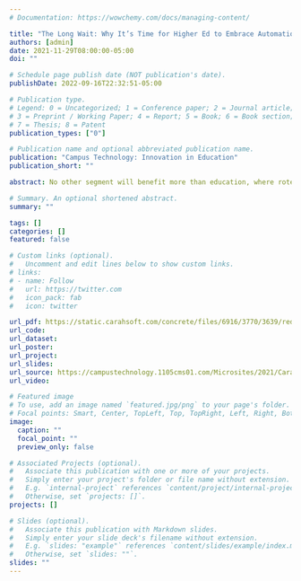 ```yaml
---
# Documentation: https://wowchemy.com/docs/managing-content/

title: "The Long Wait: Why It’s Time for Higher Ed to Embrace Automation"
authors: [admin]
date: 2021-11-29T08:00:00-05:00
doi: ""

# Schedule page publish date (NOT publication's date).
publishDate: 2022-09-16T22:32:51-05:00

# Publication type.
# Legend: 0 = Uncategorized; 1 = Conference paper; 2 = Journal article;
# 3 = Preprint / Working Paper; 4 = Report; 5 = Book; 6 = Book section;
# 7 = Thesis; 8 = Patent
publication_types: ["0"]

# Publication name and optional abbreviated publication name.
publication: "Campus Technology: Innovation in Education"
publication_short: ""

abstract: No other segment will benefit more than education, where rote work abounds.

# Summary. An optional shortened abstract.
summary: ""

tags: []
categories: []
featured: false

# Custom links (optional).
#   Uncomment and edit lines below to show custom links.
# links:
# - name: Follow
#   url: https://twitter.com
#   icon_pack: fab
#   icon: twitter

url_pdf: https://static.carahsoft.com/concrete/files/6916/3770/3639/red_hat.pdf
url_code:
url_dataset:
url_poster:
url_project:
url_slides:
url_source: https://campustechnology.1105cms01.com/Microsites/2021/Carahsoft-Nov.aspx
url_video:

# Featured image
# To use, add an image named `featured.jpg/png` to your page's folder. 
# Focal points: Smart, Center, TopLeft, Top, TopRight, Left, Right, BottomLeft, Bottom, BottomRight.
image:
  caption: ""
  focal_point: ""
  preview_only: false

# Associated Projects (optional).
#   Associate this publication with one or more of your projects.
#   Simply enter your project's folder or file name without extension.
#   E.g. `internal-project` references `content/project/internal-project/index.md`.
#   Otherwise, set `projects: []`.
projects: []

# Slides (optional).
#   Associate this publication with Markdown slides.
#   Simply enter your slide deck's filename without extension.
#   E.g. `slides: "example"` references `content/slides/example/index.md`.
#   Otherwise, set `slides: ""`.
slides: ""
---
```

